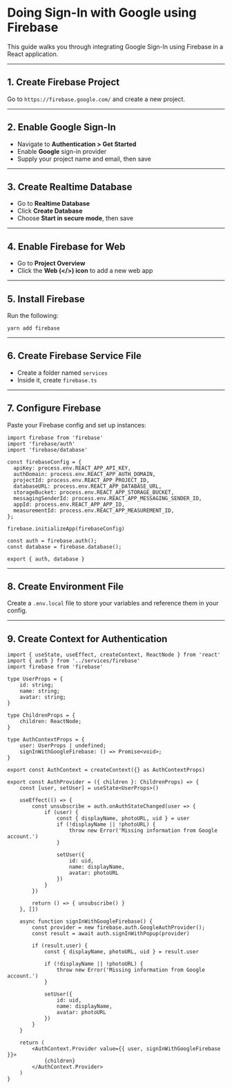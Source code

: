 # Doing Sign-In with Google using Firebase

This guide walks you through integrating Google Sign-In using Firebase in a React application.

---

## 1. Create Firebase Project

Go to `https://firebase.google.com/` and create a new project.

---

## 2. Enable Google Sign-In

- Navigate to **Authentication > Get Started**
- Enable **Google** sign-in provider
- Supply your project name and email, then save

---

## 3. Create Realtime Database

- Go to **Realtime Database**
- Click **Create Database**
- Choose **Start in secure mode**, then save

---

## 4. Enable Firebase for Web

- Go to **Project Overview**
- Click the **Web (</>) icon** to add a new web app

---

## 5. Install Firebase

Run the following:

`yarn add firebase`

---

## 6. Create Firebase Service File

- Create a folder named `services`
- Inside it, create `firebase.ts`

---

## 7. Configure Firebase

Paste your Firebase config and set up instances:

```
import firebase from 'firebase'
import 'firebase/auth'
import 'firebase/database'

const firebaseConfig = {
  apiKey: process.env.REACT_APP_API_KEY,
  authDomain: process.env.REACT_APP_AUTH_DOMAIN,
  projectId: process.env.REACT_APP_PROJECT_ID,
  databaseURL: process.env.REACT_APP_DATABASE_URL,
  storageBucket: process.env.REACT_APP_STORAGE_BUCKET,
  messagingSenderId: process.env.REACT_APP_MESSAGING_SENDER_ID,
  appId: process.env.REACT_APP_APP_ID,
  measurementId: process.env.REACT_APP_MEASUREMENT_ID,
};

firebase.initializeApp(firebaseConfig)

const auth = firebase.auth();
const database = firebase.database();

export { auth, database }
```

---

## 8. Create Environment File

Create a `.env.local` file to store your variables and reference them in your config.

---

## 9. Create Context for Authentication

```
import { useState, useEffect, createContext, ReactNode } from 'react'
import { auth } from '../services/firebase'
import firebase from 'firebase'

type UserProps = {
    id: string;
    name: string;
    avatar: string;
}

type ChildrenProps = {
    children: ReactNode;
}

type AuthContextProps = {
    user: UserProps | undefined;
    signInWithGoogleFirebase: () => Promise<void>;
}

export const AuthContext = createContext({} as AuthContextProps)

export const AuthProvider = ({ children }: ChildrenProps) => {
    const [user, setUser] = useState<UserProps>()

    useEffect(() => {
        const unsubscribe = auth.onAuthStateChanged(user => {
            if (user) {
                const { displayName, photoURL, uid } = user
                if (!displayName || !photoURL) {
                    throw new Error('Missing information from Google account.')
                }

                setUser({
                    id: uid,
                    name: displayName,
                    avatar: photoURL
                })
            }
        })

        return () => { unsubscribe() }
    }, [])

    async function signInWithGoogleFirebase() {
        const provider = new firebase.auth.GoogleAuthProvider();
        const result = await auth.signInWithPopup(provider)

        if (result.user) {
            const { displayName, photoURL, uid } = result.user

            if (!displayName || !photoURL) {
                throw new Error('Missing information from Google account.')
            }

            setUser({
                id: uid,
                name: displayName,
                avatar: photoURL
            })
        }
    }

    return (
        <AuthContext.Provider value={{ user, signInWithGoogleFirebase }}>
            {children}
        </AuthContext.Provider>
    )
}
```
